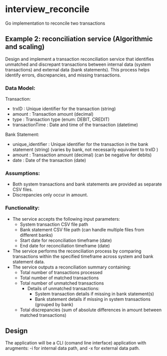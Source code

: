 # interview_reconcile
Go implementation to reconcile two transactions

## Example 2: reconciliation service (Algorithmic and scaling)

Design and implement a transaction reconciliation service that identifies unmatched and discrepant transactions between internal data
(system transactions) and external data (bank statements). This process helps identify errors, discrepancies, and missing transactions.

### Data Model:

Transaction:
* trxID : Unique identifier for the transaction (string)
* amount : Transaction amount (decimal)
* type : Transaction type (enum: DEBIT, CREDIT)
* transactionTime : Date and time of the transaction (datetime)

Bank Statement:
* unique_identifier : Unique identifier for the transaction in the bank statement (string) (varies by bank, not necessarily equivalent to trxID )
* amount : Transaction amount (decimal) (can be negative for debits)
* date : Date of the transaction (date)

### Assumptions:

* Both system transactions and bank statements are provided as separate CSV files.
* Discrepancies only occur in amount.

### Functionality:

* The service accepts the following input parameters:
   * System transaction CSV file path
   * Bank statement CSV file path (can handle multiple files from different banks)
   * Start date for reconciliation timeframe (date)
   * End date for reconciliation timeframe (date)
* The service performs the reconciliation process by comparing transactions within the specified timeframe across system
  and bank statement data.
* The service outputs a reconciliation summary containing:
   * Total number of transactions processed
   * Total number of matched transactions
   * Total number of unmatched transactions
      * Details of unmatched transactions:
         * System transaction details if missing in bank statement(s)
         * Bank statement details if missing in system transactions (grouped by bank)
   * Total discrepancies (sum of absolute differences in amount between matched transactions)

## Design

The application will be a CLI (comand line interface) application with arugments:
-i <path> for internal data path, and
-x <path> for external data path.

